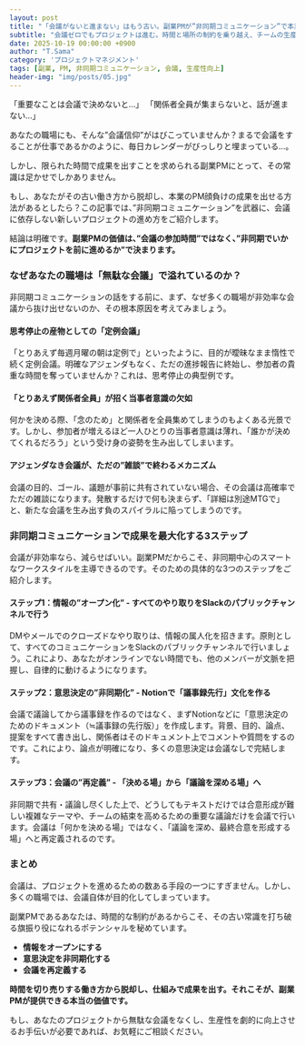 ```yaml
---
layout: post
title: "「会議がないと進まない」はもう古い。副業PMが”非同期コミュニケーション”で本業PMより成果を出す方法"
subtitle: "会議ゼロでもプロジェクトは進む。時間と場所の制約を乗り越え、チームの生産性を最大化する新常識"
date: 2025-10-19 00:00:00 +0900
author: "T.Sama"
category: 'プロジェクトマネジメント'
tags: [副業, PM, 非同期コミュニケーション, 会議, 生産性向上]
header-img: "img/posts/05.jpg"
---
```


「重要なことは会議で決めないと…」
「関係者全員が集まらないと、話が進まない…」

あなたの職場にも、そんな”会議信仰”がはびこっていませんか？まるで会議をすることが仕事であるかのように、毎日カレンダーがびっしりと埋まっている…。

しかし、限られた時間で成果を出すことを求められる副業PMにとって、その常識は足かせでしかありません。

もし、あなたがその古い働き方から脱却し、本業のPM顔負けの成果を出せる方法があるとしたら？この記事では、”非同期コミュニケーション”を武器に、会議に依存しない新しいプロジェクトの進め方をご紹介します。

結論は明確です。**副業PMの価値は、”会議の参加時間”ではなく、”非同期でいかにプロジェクトを前に進めるか”で決まります。**

<!-- more -->

### なぜあなたの職場は「無駄な会議」で溢れているのか？

非同期コミュニケーションの話をする前に、まず、なぜ多くの職場が非効率な会議から抜け出せないのか、その根本原因を考えてみましょう。

#### 思考停止の産物としての「定例会議」
「とりあえず毎週月曜の朝は定例で」といったように、目的が曖昧なまま惰性で続く定例会議。明確なアジェンダもなく、ただの進捗報告に終始し、参加者の貴重な時間を奪っていませんか？これは、思考停止の典型例です。

#### 「とりあえず関係者全員」が招く当事者意識の欠如
何かを決める際、「念のため」と関係者を全員集めてしまうのもよくある光景です。しかし、参加者が増えるほど一人ひとりの当事者意識は薄れ、「誰かが決めてくれるだろう」という受け身の姿勢を生み出してしまいます。

#### アジェンダなき会議が、ただの”雑談”で終わるメカニズム
会議の目的、ゴール、議題が事前に共有されていない場合、その会議は高確率でただの雑談になります。発散するだけで何も決まらず、「詳細は別途MTGで」と、新たな会議を生み出す負のスパイラルに陥ってしまうのです。

### 非同期コミュニケーションで成果を最大化する3ステップ

会議が非効率なら、減らせばいい。副業PMだからこそ、非同期中心のスマートなワークスタイルを主導できるのです。そのための具体的な3つのステップをご紹介します。

#### ステップ1：情報の”オープン化” - すべてのやり取りをSlackのパブリックチャンネルで行う
DMやメールでのクローズドなやり取りは、情報の属人化を招きます。原則として、すべてのコミュニケーションをSlackのパブリックチャンネルで行いましょう。これにより、あなたがオンラインでない時間でも、他のメンバーが文脈を把握し、自律的に動けるようになります。

#### ステップ2：意思決定の”非同期化” - Notionで「議事録先行」文化を作る
会議で議論してから議事録を作るのではなく、まずNotionなどに「意思決定のためのドキュメント（≒議事録の先行版）」を作成します。背景、目的、論点、提案をすべて書き出し、関係者はそのドキュメント上でコメントや質問をするのです。これにより、論点が明確になり、多くの意思決定は会議なしで完結します。

#### ステップ3：会議の”再定義” - 「決める場」から「議論を深める場」へ
非同期で共有・議論し尽くした上で、どうしてもテキストだけでは合意形成が難しい複雑なテーマや、チームの結束を高めるための重要な議論だけを会議で行います。会議は「何かを決める場」ではなく、「議論を深め、最終合意を形成する場」へと再定義されるのです。

### まとめ

会議は、プロジェクトを進めるための数ある手段の一つにすぎません。しかし、多くの職場では、会議自体が目的化してしまっています。

副業PMであるあなたは、時間的な制約があるからこそ、その古い常識を打ち破る旗振り役になれるポテンシャルを秘めています。
*   **情報をオープンにする**
*   **意思決定を非同期化する**
*   **会議を再定義する**

**時間を切り売りする働き方から脱却し、仕組みで成果を出す。それこそが、副業PMが提供できる本当の価値です。**

もし、あなたのプロジェクトから無駄な会議をなくし、生産性を劇的に向上させるお手伝いが必要であれば、お気軽にご相談ください。
